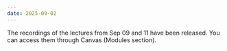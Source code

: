 ```yaml
---
date: 2025-09-02
---
```

The recordings of the lectures from Sep 09 and 11 have been released. You can access them through Canvas (Modules section).